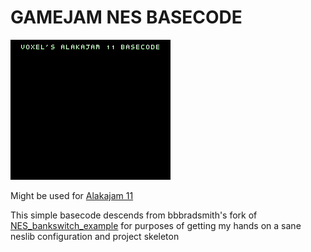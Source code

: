 GAMEJAM NES BASECODE
=====

![Preview screenshot](screenshot.png)

Might be used for [Alakajam 11](https://alakajam.com)

This simple basecode descends from bbbradsmith's fork of [NES_bankswitch_example](https://github.com/bbbradsmith/NES_bankswitch_example) for purposes of getting my hands on a sane neslib configuration and project skeleton



